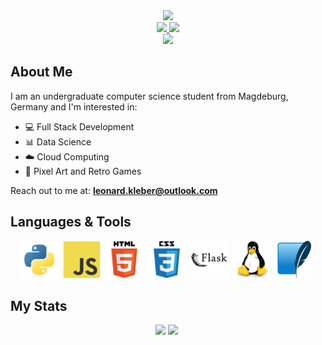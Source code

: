 <div align="center">
  <img src="https://github.com/leonardKleber.png" width="200"/>
  
  <div>
    <a href="https://www.linkedin.com/in/leonard-kleber/">
      <img src="https://img.shields.io/badge/LinkedIn-blue?style=for-the-badge&logo=linkedin&logoColor=white"/>
    </a>
    <a href="https://github.com/leonardKleber">
      <img src="https://img.shields.io/badge/Website-grey?style=for-the-badge&logo=firefox&logoColor=white"/>
    </a>
  </div>
  
  <img src="https://komarev.com/ghpvc/?username=leonardKleber"/>
</div>

## About Me
I am an undergraduate computer science student from Magdeburg, Germany and I'm interested in:
- 💻 Full Stack Development
- 📊 Data Science
- ☁️ Cloud Computing
- 👾 Pixel Art and Retro Games

Reach out to me at: **leonard.kleber@outlook.com**

## Languages & Tools
<div align="center">
  <img src="https://github.com/devicons/devicon/blob/master/icons/python/python-original.svg" height="60"/>&nbsp;
  <img src="https://github.com/devicons/devicon/blob/master/icons/javascript/javascript-original.svg" height="60"/>&nbsp;
  <img src="https://github.com/devicons/devicon/blob/master/icons/html5/html5-original-wordmark.svg" height="60"/>&nbsp;
  <img src="https://github.com/devicons/devicon/blob/master/icons/css3/css3-original-wordmark.svg" height="60"/>&nbsp;
  <img src="https://github.com/devicons/devicon/blob/master/icons/flask/flask-original-wordmark.svg" height="60"/>&nbsp;
  <img src="https://github.com/devicons/devicon/blob/master/icons/linux/linux-original.svg" height="60"/>&nbsp;
  <img src="https://github.com/devicons/devicon/blob/master/icons/sqlite/sqlite-original.svg" height="60"/>&nbsp;
</div>

## My Stats
<div align="center">
  <img height="175" src="https://github-readme-stats.vercel.app/api/?username=leonardKleber&theme=swift"/>
  <img height="175" src="https://github-readme-stats.vercel.app/api/top-langs/?username=leonardKleber&layout=compact&theme=swift"/>&nbsp;
</div>
